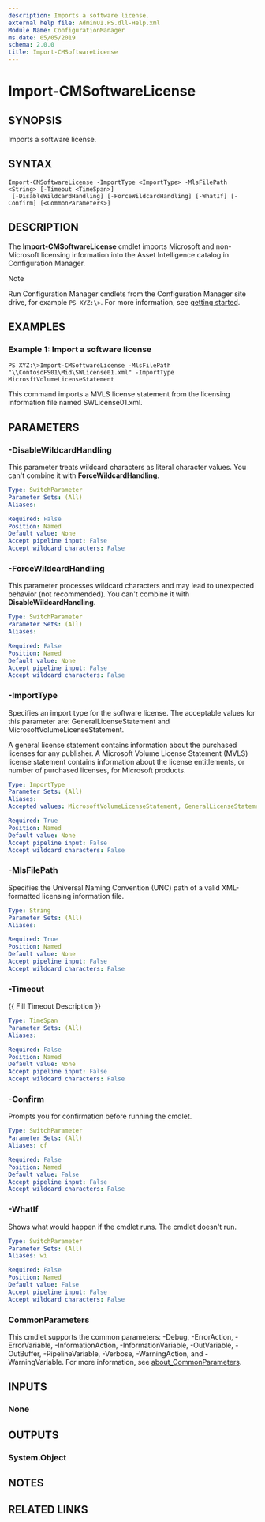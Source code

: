 ```yaml
---
description: Imports a software license.
external help file: AdminUI.PS.dll-Help.xml
Module Name: ConfigurationManager
ms.date: 05/05/2019
schema: 2.0.0
title: Import-CMSoftwareLicense
---
```


# Import-CMSoftwareLicense

## SYNOPSIS
Imports a software license.

## SYNTAX

```
Import-CMSoftwareLicense -ImportType <ImportType> -MlsFilePath <String> [-Timeout <TimeSpan>]
 [-DisableWildcardHandling] [-ForceWildcardHandling] [-WhatIf] [-Confirm] [<CommonParameters>]
```

## DESCRIPTION
The **Import-CMSoftwareLicense** cmdlet imports Microsoft and non-Microsoft licensing information into the Asset Intelligence catalog in Configuration Manager.

> [!NOTE]
> Run Configuration Manager cmdlets from the Configuration Manager site drive, for example `PS XYZ:\>`. For more information, see [getting started](/powershell/sccm/overview).

## EXAMPLES

### Example 1: Import a software license
```
PS XYZ:\>Import-CMSoftwareLicense -MlsFilePath "\\ContosoFS01\Mid\SWLicense01.xml" -ImportType MicrosftVolumeLicenseStatement
```

This command imports a MVLS license statement from the licensing information file named SWLicense01.xml.

## PARAMETERS

### -DisableWildcardHandling

This parameter treats wildcard characters as literal character values. You can't combine it with **ForceWildcardHandling**.

```yaml
Type: SwitchParameter
Parameter Sets: (All)
Aliases:

Required: False
Position: Named
Default value: None
Accept pipeline input: False
Accept wildcard characters: False
```

### -ForceWildcardHandling

This parameter processes wildcard characters and may lead to unexpected behavior (not recommended). You can't combine it with **DisableWildcardHandling**.

```yaml
Type: SwitchParameter
Parameter Sets: (All)
Aliases:

Required: False
Position: Named
Default value: None
Accept pipeline input: False
Accept wildcard characters: False
```

### -ImportType
Specifies an import type for the software license.
The acceptable values for this parameter are: GeneralLicenseStatement and MicrosoftVolumeLicenseStatement.

A general license statement contains information about the purchased licenses for any publisher.
A Microsoft Volume License Statement (MVLS) license statement contains information about the license entitlements, or number of purchased licenses, for Microsoft products.

```yaml
Type: ImportType
Parameter Sets: (All)
Aliases:
Accepted values: MicrosoftVolumeLicenseStatement, GeneralLicenseStatement

Required: True
Position: Named
Default value: None
Accept pipeline input: False
Accept wildcard characters: False
```

### -MlsFilePath
Specifies the Universal Naming Convention (UNC) path of a valid XML-formatted licensing information file.

```yaml
Type: String
Parameter Sets: (All)
Aliases:

Required: True
Position: Named
Default value: None
Accept pipeline input: False
Accept wildcard characters: False
```

### -Timeout
{{ Fill Timeout Description }}

```yaml
Type: TimeSpan
Parameter Sets: (All)
Aliases:

Required: False
Position: Named
Default value: None
Accept pipeline input: False
Accept wildcard characters: False
```

### -Confirm
Prompts you for confirmation before running the cmdlet.

```yaml
Type: SwitchParameter
Parameter Sets: (All)
Aliases: cf

Required: False
Position: Named
Default value: False
Accept pipeline input: False
Accept wildcard characters: False
```

### -WhatIf

Shows what would happen if the cmdlet runs. The cmdlet doesn't run.

```yaml
Type: SwitchParameter
Parameter Sets: (All)
Aliases: wi

Required: False
Position: Named
Default value: False
Accept pipeline input: False
Accept wildcard characters: False
```

### CommonParameters
This cmdlet supports the common parameters: -Debug, -ErrorAction, -ErrorVariable, -InformationAction, -InformationVariable, -OutVariable, -OutBuffer, -PipelineVariable, -Verbose, -WarningAction, and -WarningVariable. For more information, see [about_CommonParameters](http://go.microsoft.com/fwlink/?LinkID=113216).

## INPUTS

### None
## OUTPUTS

### System.Object
## NOTES

## RELATED LINKS
